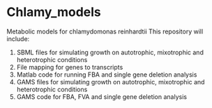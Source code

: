 # Chlamy_models
Metabolic models for chlamydomonas reinhardtii
This repository will include:
1. SBML files for simulating growth on autotrophic, mixotrophic and heterotrophic conditions
2. File mapping for genes to transcripts
3. Matlab code for running FBA and single gene deletion analysis
4. GAMS files for simulating growth on autotrophic, mixotrophic and heterotrophic conditions
5. GAMS code for FBA, FVA and single gene deletion analysis
